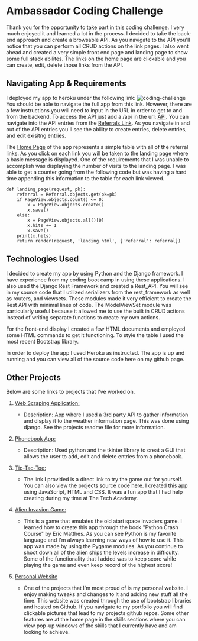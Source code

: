 # Ambassador Coding Challenge

Thank you for the opportunity to take part in this coding challenge. I very much enjoyed it and learned a lot in the process. I decided to take the back-end approach and create a browsable API. As you navigate to the API you'll notice that you can perform all CRUD actions on the link pages. I also went ahead and created a very simple front end page and landing page to show some full stack abilites. The links on the home page are clickable and you can create, edit, delete those links from the API. 

## Navigating App & Requirements

I deployed my app to heroku under the following link: ![coding-challenge](https://mysterious-taiga-47695.herokuapp.com/)
You should be able to navigate the full app from this link. However, there are a few instructions you will need to input in the URL in order to get to and from the backend. To access the API just add a /api in the url: [API](https://mysterious-taiga-47695.herokuapp.com/api/). You can navigate into the API entries from the [Referrals Link](https://mysterious-taiga-47695.herokuapp.com/api/referrals/). As you navigate in and out of the API entries you'll see the ability to create entries, delete entries, and edit exisitng entries.

The [Home Page](https://mysterious-taiga-47695.herokuapp.com/) of the app represents a simple table with all of the referral links. As you click on each link you will be taken to the landing page where a basic message is displayed. One of the requirements that I was unable to accomplish was displaying the number of visits to the landing page. I was able to get a counter going from the following code but was having a hard time appending this information to the table for each link viewed.
```
def landing_page(request, pk):
    referral = Referral.objects.get(pk=pk)
    if PageView.objects.count() <= 0:
        x = PageView.objects.create()
        x.save()
    else:
        x = PageView.objects.all()[0]
        x.hits += 1
        x.save()
    print(x.hits)
    return render(request, 'landing.html', {'referral': referral})
```
## Technologies Used

I decided to create my app by using Python and the Django framework. I have experience from my coding boot camp in using these applications. I also used the Django Rest Framework and created a Rest_API. You will see in my source code that I utilized serializers from the rest_framework as well as routers, and viewsets. These modules made it very efficient to create the Rest API with minimal lines of code. The ModelViewSet module was particularly useful because it allowed me to use the built in CRUD actions instead of writing separate functions to create my own actions.  

For the front-end display I created a few HTML documents and employed some HTML commands to get it functioning. To style the table I used the most recent Bootstrap library. 

In order to deploy the app I used Heroku as instructed. The app is up and running and you can view all of the source code here on my github page. 

## Other Projects

Below are some links to projects that I've worked on. 

1. [Web Scraping Application:](https://github.com/mjtabor1/TTA-Python-Projects/tree/master/TravelScrape)
    - Description: App where I used a 3rd party API to gather information and display it to the weather information page. This was done using django. See the projects readme file for more information.
    
2. [Phonebook App:](https://github.com/mjtabor1/TTA-Python-Projects/tree/master/PhoneBookApp)
    - Description: Used python and the tkinter library to creat a GUI that allows the user to add, edit and delete entries from a phonebook.
    
3. [Tic-Tac-Toe:](https://mjtabor1.github.io/demos/TicTacToe/TicTacToe.html)
    - The link I provided is a direct link to try the game out for yourself. You can also view the projects source code [here](https://github.com/mjtabor1/TTA-Large-JavaScript-Projects/tree/master/TicTacToe). I created this app using JavaScript, HTML and CSS. It was a fun app that I had help creating during my time at The Tech Academy. 
    
4. [Alien Invasion Game:](https://github.com/mjtabor1/Personal-Python-Projects/tree/master/alien_invasionGame1)
    - This is a game that emulates the old atari space invaders game. I learned how to create this app through the book "Python Crash Course" by Eric Matthes. As you can see Python is my favorite language and I'm always learning new ways of how to use it. This app was made by using the Pygame modules. As you continue to shoot down all of the alien ships the levels increase in difficulty. Some of the functionality that I added was to keep score while playing the game and even keep record of the highest score!
    
5. [Personal Website](https://mjtabor1.github.io/index.html)
    - One of the projects that I'm most proud of is my personal website. I enjoy making tweaks and changes to it and adding new stuff all the time. This website was created through the use of bootstrap libraries and hosted on Github. If you navigate to my portfolio you will find clickable pictures that lead to my projects github repos. Some other features are at the home page in the skills sections where you can view pop-up windows of the skills that I currently have and am looking to achieve. 
